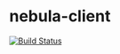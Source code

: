 # nebula-client
[![Build Status](https://travis-ci.org/ZYMoridae/nebula-client.svg?branch=master)](https://travis-ci.org/ZYMoridae/nebula-client)
